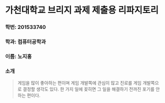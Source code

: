 ﻿# 가천대학교 브리지 과제 제출용 리파지토리
### 학번: 201533740
### 학과: 컴퓨터공학과
### 이름: 노지홍
### 소개
> 게임을 많이 좋아하는 편이며 게임 개발쪽에 관심이 많고
진로를 게임 개발쪽으로 결정할 생각도 있다. 한 가지 일에 꽂히면
그 일을 해결하기 전까진 포기를 안하는 편이다. 